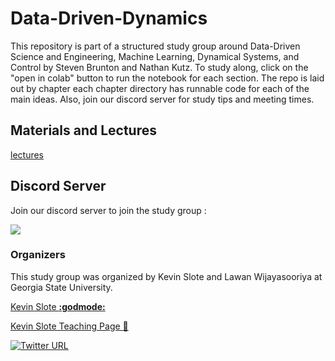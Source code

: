 # Data-Driven-Dynamics

This repository is part of a structured study group around Data-Driven Science and Engineering, Machine Learning, Dynamical Systems, and Control by Steven Brunton and Nathan Kutz.
To study along, click on the "open in colab" button to run the notebook for each section. The repo is laid out by chapter each chapter directory has runnable code for each of the main ideas.
Also, join our discord server for study tips and meeting times.

## Materials and Lectures
[lectures](https://www.databookuw.com/)


## Discord Server

Join our discord server to join the study group :

[![](https://dcbadge.vercel.app/api/server/ENh9rx4ARs)](https://discord.gg/ENh9rx4ARs)

### Organizers

This study group was organized by Kevin Slote and Lawan Wijayasooriya at Georgia State University.

[Kevin Slote **:godmode:**](https://kslote1.github.io/)

[Kevin Slote Teaching Page :link:](https://sites.google.com/view/kevin-slote)

[![Twitter URL](https://img.shields.io/twitter/url/https/twitter.com/bukotsunikki.svg?style=social&label=Follow%20%40kslote1)](https://twitter.com/kslote1)
